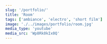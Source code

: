 ```yaml
---
slug: '/portfolio/'
title: 'Room'
tags: ['ambiance', 'electro', 'short film']
image: './../images/portfolio/room.jpg'
media_type: 'youtube'
media_src: 'Wp8Rk0kIx0Q'
---
```

